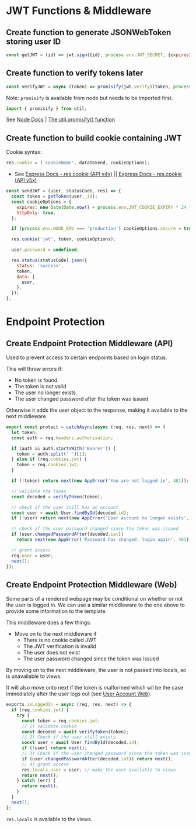 # JWT Functions & Middleware

## Create function to generate JSONWebToken storing user ID

```js
const getJWT = (id) => jwt.sign({id}, process.env.JWT_SECRET, {expiresIn: process.env.JWT_EXPIRY});
```

## Create function to verify tokens later

```js
const verifyJWT = async (token) => promisify(jwt.verify)(token, process.env.JWT_SECRET);
```

Note: `promisify` is available from node but needs to be imported first.

```js
import { promisify } from util;
```

See [Node Docs](https://nodejs.org/api/util.html#utilpromisifyoriginal) | [The util.promisify() function](https://masteringjs.io/tutorials/node/promisify)

## Create function to build cookie containing JWT

Cookie syntax:

```js
res.cookie = ('cookieName', dataToSend, cookieOptions);
```

- See [Express Docs - res.cookie (API v4x)](https://expressjs.com/en/4x/api.html#res.cookie) || [Express Docs - res.cookie (API v5x)](https://expressjs.com/en/5x/api.html#res.cookie)

```js
const sendJWT = (user, statusCode, res) => {
  const token = getToken(user._id);
  const cookieOptions = {
    expires: new Date(Date.now() + process.env.JWT_COOKIE_EXPIRY * 24 * 60 * 60 * 1000),
    httpOnly: true,
  };

  if (process.env.NODE_ENV === 'production') cookieOptions.secure = true;

  res.cookie('jwt', token, cookieOptions);

  user.password = undefined;

  res.status(statusCode).json({
    status: 'success',
    token,
    data: {
      user,
    },
  });
};
```

# Endpoint Protection

## Create Endpoint Protection Middleware (API)

Used to prevent access to certain endpoints based on login status.

This will throw errors if:

- No token is found.
- The token is not valid
- The user no longer exists
- The user changed password after the token was issued

Otherwise it adds the user object to the response, making it available to the next middleware.

```js
export const protect = catchAsync(async (req, res, next) => {
  let token;
  const auth = req.headers.authorisation;

  if (auth && auth.startsWith('Bearer')) {
    token = auth.split(' ')[1];
  } else if (req.cookies.jwt) {
    token = req.cookies.jwt;
  }

  if (!token) return next(new AppError('You are not logged in', 401));

  // validate the token
  const decoded = verifyToken(token);

  // check if the user still has an account
  const user = await User.findById(decoded.id);
  if (!user) return next(new AppError('User account no longer exists', 401));

  // check if the user password changed since the token was issued
  if (user.changedPasswordAfter(decoded.iat))
    return next(new AppError('Password has changed, login again', 401));

  // grant access
  req.user = user;
  next();
});
```

## Create Endpoint Protection Middleware (Web)

Some parts of a rendered webpage may be conditional on whether or not the user is logged in. We can use a similar middleware to the one above to provide some information to the template.

This middleware does a few things:

- Move on to the next middleware if
  - There is no cookie called JWT
  - The JWT verification is invalid
  - The user does not exist
  - The user password changed since the token was issued

By moving on to the next middleware, the user is not passed into locals, so is unavailable to views.

It will also move onto next if the token is malformed which wil be the case immediately after the user logs out (see [User Account Web](./user-account-web.md)).

```js
exports.isLoggedIn = async (req, res, next) => {
  if (req.cookies.jwt) {
    try {
      const token = req.cookies.jwt;
      // 1) Validate cookie
      const decoded = await verifyToken(token);
      // 2) Check if the user still exists
      const user = await User.findById(decoded.id);
      if (!user) return next();
      // 3) Check if the user changed password since the token was issued
      if (user.changedPasswordAfter(decoded.iat)) return next();
      // 4) grant access
      res.locals.user = user; // make the user available to views
      return next();
    } catch (err) {
      return next();
    }
  }
  next();
};
```

`res.locals` is available to the views.
